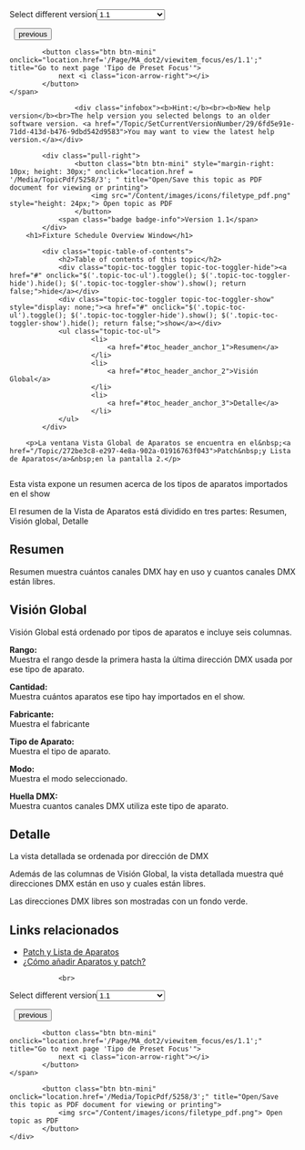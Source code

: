 
<div class="topic-navigation">

<div class="pull-right">
	<span class="pull-left">


<div class="pull-left">
<form action="/Topic/SetCurrentVersionNumber" class="form-inline" id="frmTagSelector" method="post">	<span class="form-mini">
		<div class="input-prepend"><span class="add-on">Select different version</span><select autocomplete="off" id="versionNumberId" name="versionNumberId" onchange="$(this).closest('#frmTagSelector').submit();" style="width: 120px;"><option value="">- latest -</option>
<option selected="selected" value="3">1.1</option>
<option value="7">1.2</option>
<option value="12">1.3</option>
<option value="16">1.5</option>
<option value="29">1.9</option>
</select></div>
		<input data-val="true" data-val-number="The field Int32 must be a number." data-val-required="The Int32 field is required." id="ProductId" name="ProductId" type="hidden" value="7">
		<input id="CurrentGuid" name="CurrentGuid" type="hidden" value="6fd5e91e-71dd-413d-b476-9dbd542d9583">
	</span>
</form></div>&nbsp;	</span>
	<span class="pull-right" style="white-space: nowrap;">
			<button class="btn btn-mini" onclick="location.href='/Page/MA_dot2/ViewItem_Fixture/es/1.1'; " title="Go to previous page 'Aparatos'">
				<i class="icon-arrow-left"></i> previous
			</button>

			<button class="btn btn-mini" onclick="location.href='/Page/MA_dot2/viewitem_focus/es/1.1';" title="Go to next page 'Tipo de Preset Focus'">
				next <i class="icon-arrow-right"></i> 
			</button>
	</span>
</div>
<div class="clear-fix" style="margin-bottom: 10px"></div>
</div>

					<div class="infobox"><b>Hint:</b><br><b>New help version</b><br>The help version you selected belongs to an older software version. <a href="/Topic/SetCurrentVersionNumber/29/6fd5e91e-71dd-413d-b476-9dbd542d9583">You may want to view the latest help version.</a></div>

			<div class="pull-right">
					<button class="btn btn-mini" style="margin-right: 10px; height: 30px;" onclick="location.href = '/Media/TopicPdf/5258/3'; " title="Open/Save this topic as PDF document for viewing or printing">
						<img src="/Content/images/icons/filetype_pdf.png" style="height: 24px;"> Open topic as PDF
					</button>
				<span class="badge badge-info">Version 1.1</span>
			</div>
		<h1>Fixture Schedule Overview Window</h1>

			<div class="topic-table-of-contents">
				<h2>Table of contents of this topic</h2>
				<div class="topic-toc-toggler topic-toc-toggler-hide"><a href="#" onclick="$('.topic-toc-ul').toggle(); $('.topic-toc-toggler-hide').hide(); $('.topic-toc-toggler-show').show(); return false;">hide</a></div>
				<div class="topic-toc-toggler topic-toc-toggler-show" style="display: none;"><a href="#" onclick="$('.topic-toc-ul').toggle(); $('.topic-toc-toggler-hide').show(); $('.topic-toc-toggler-show').hide(); return false;">show</a></div>
				<ul class="topic-toc-ul">
						<li>
							<a href="#toc_header_anchor_1">Resumen</a>
						</li>
						<li>
							<a href="#toc_header_anchor_2">Visión Global</a>
						</li>
						<li>
							<a href="#toc_header_anchor_3">Detalle</a>
						</li>
				</ul>
			</div>

		<p>La ventana Vista Global de Aparatos se encuentra en el&nbsp;<a href="/Topic/272be3c8-e297-4e8a-902a-01916763f043">Patch&nbsp;y Lista de Aparatos</a>&nbsp;en la pantalla 2.</p>

<p><span class="image_gray_border"><img alt="" src="/Media/Image/Dot2_ViewsandWindows_FixtureScheduleOverview01_1-0.PNG"></span></p>

<p>Esta vista expone un resumen acerca de los tipos de aparatos importados en el&nbsp;show</p>

<p>El resumen de la Vista de Aparatos está dividido en tres partes: Resumen, Visión global, Detalle</p>

<a name="toc_header_anchor_1" id="toc_header_anchor_1" class="topic-toc-item"></a><h2>Resumen</h2>

<p>Resumen muestra cuántos canales DMX hay en uso y cuantos canales DMX están libres.&nbsp;</p>

<a name="toc_header_anchor_2" id="toc_header_anchor_2" class="topic-toc-item"></a><h2>Visión Global</h2>

<p>Visión Global está ordenado por tipos de aparatos e incluye seis columnas.</p>

<p><strong>Rango:</strong><br>
Muestra el rango desde la primera hasta la última dirección DMX usada por ese tipo de aparato.</p>

<p><strong>Cantidad:</strong><br>
Muestra cuántos aparatos ese tipo hay importados en el show.</p>

<p><strong>Fabricante:</strong><br>
Muestra el fabricante</p>

<p><strong>Tipo de Aparato:</strong><br>
Muestra&nbsp;el tipo de aparato.</p>

<p><strong>Modo:</strong><br>
Muestra el modo seleccionado.</p>

<p><strong>Huella DMX:</strong><br>
Muestra cuantos canales DMX utiliza este tipo de aparato.</p>

<a name="toc_header_anchor_3" id="toc_header_anchor_3" class="topic-toc-item"></a><h2>Detalle</h2>

<p>La vista detallada se ordenada por dirección de DMX</p>

<p>Además de las columnas de Visión Global, la vista detallada muestra qué direcciones DMX están en uso y cuales están libres.</p>

<p>Las direcciones DMX libres son mostradas con un fondo verde.</p>

<a name="toc_header_anchor_4" id="toc_header_anchor_4" class="topic-toc-item"></a><h2>Links relacionados</h2>

<ul>
	<li><a href="/Topic/272be3c8-e297-4e8a-902a-01916763f043">Patch y Lista de Aparatos</a></li>
	<li><a href="/Topic/713c4cc8-7221-428e-a635-f3eca1f59635">¿Cómo añadir Aparatos y patch?</a></li>
</ul>


				<br>
<div class="topic-navigation">

<div class="pull-right">
	<span class="pull-left">


<div class="pull-left">
<form action="/Topic/SetCurrentVersionNumber" class="form-inline" id="frmTagSelector" method="post">	<span class="form-mini">
		<div class="input-prepend"><span class="add-on">Select different version</span><select autocomplete="off" id="versionNumberId" name="versionNumberId" onchange="$(this).closest('#frmTagSelector').submit();" style="width: 120px;"><option value="">- latest -</option>
<option selected="selected" value="3">1.1</option>
<option value="7">1.2</option>
<option value="12">1.3</option>
<option value="16">1.5</option>
<option value="29">1.9</option>
</select></div>
		<input data-val="true" data-val-number="The field Int32 must be a number." data-val-required="The Int32 field is required." id="ProductId" name="ProductId" type="hidden" value="7">
		<input id="CurrentGuid" name="CurrentGuid" type="hidden" value="6fd5e91e-71dd-413d-b476-9dbd542d9583">
	</span>
</form></div>&nbsp;	</span>
	<span class="pull-right" style="white-space: nowrap;">
			<button class="btn btn-mini" onclick="location.href='/Page/MA_dot2/ViewItem_Fixture/es/1.1'; " title="Go to previous page 'Aparatos'">
				<i class="icon-arrow-left"></i> previous
			</button>

			<button class="btn btn-mini" onclick="location.href='/Page/MA_dot2/viewitem_focus/es/1.1';" title="Go to next page 'Tipo de Preset Focus'">
				next <i class="icon-arrow-right"></i> 
			</button>
	</span>
</div>
	<div class="clear-fix"></div>
	<div class="pull-right">
	
			<button class="btn btn-mini" onclick="location.href='/Media/TopicPdf/5258/3';" title="Open/Save this topic as PDF document for viewing or printing">
				<img src="/Content/images/icons/filetype_pdf.png"> Open topic as PDF
			</button>
	</div>
<div class="clear-fix" style="margin-bottom: 10px"></div>
</div>

	